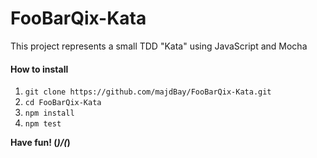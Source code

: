 # FooBarQix-Kata

This project represents a small TDD "Kata" using JavaScript and Mocha

#### How to install

1. `git clone https://github.com/majdBay/FooBarQix-Kata.git`
2. `cd FooBarQix-Kata`
3. `npm install`
4. `npm test`

**Have fun! (*)/(*)**
